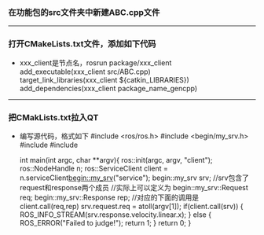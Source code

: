 ### 在功能包的src文件夹中新建ABC.cpp文件
------
### 打开CMakeLists.txt文件，添加如下代码
- xxx_client是节点名，rosrun package/xxx_client
	add_executable(xxx_client src/ABC.cpp)   
	target_link_libraries(xxx_client ${catkin_LIBRARIES})
	add_dependencies(xxx_client package_name_gencpp)
------
### 把CMakLists.txt拉入QT
- 编写源代码，格式如下
	#include <ros/ros.h>
	#include <begin/my_srv.h>
	#include <cstdlib>
	#include<iomanip>

	int main(int argc, char **argv){
		ros::init(argc, argv, "client");
		ros::NodeHandle n;
		ros::ServiceClient client = n.serviceClient<begin::my_srv>("service");
		begin::my_srv srv;
		//srv包含了request和response两个成员
		//实际上可以定义为 begin::my_srv::Request req; begin::my_srv::Response rep;
		//对应的下面的调用是client.call(req,rep)
		srv.request.req = atoll(argv[1]);
		if(client.call(srv))
		{
			ROS_INFO_STREAM(srv.response.velocity.linear.x);
		}
		else
		{
			ROS_ERROR("Failed to judge!");
			return 1;
		}
	return 0;
	}

